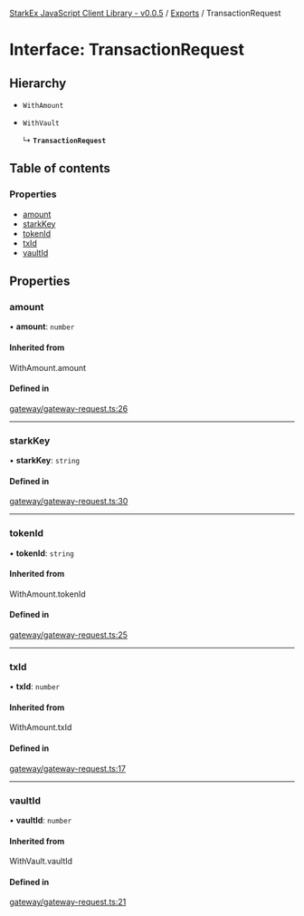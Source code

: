 [StarkEx JavaScript Client Library - v0.0.5](../README.md) / [Exports](../modules.md) / TransactionRequest

# Interface: TransactionRequest

## Hierarchy

- `WithAmount`

- `WithVault`

  ↳ **`TransactionRequest`**

## Table of contents

### Properties

- [amount](TransactionRequest.md#amount)
- [starkKey](TransactionRequest.md#starkkey)
- [tokenId](TransactionRequest.md#tokenid)
- [txId](TransactionRequest.md#txid)
- [vaultId](TransactionRequest.md#vaultid)

## Properties

### amount

• **amount**: `number`

#### Inherited from

WithAmount.amount

#### Defined in

[gateway/gateway-request.ts:26](https://github.com/starkware-libs/starkex-js/blob/6a1530f/src/lib/gateway/gateway-request.ts#L26)

---

### starkKey

• **starkKey**: `string`

#### Defined in

[gateway/gateway-request.ts:30](https://github.com/starkware-libs/starkex-js/blob/6a1530f/src/lib/gateway/gateway-request.ts#L30)

---

### tokenId

• **tokenId**: `string`

#### Inherited from

WithAmount.tokenId

#### Defined in

[gateway/gateway-request.ts:25](https://github.com/starkware-libs/starkex-js/blob/6a1530f/src/lib/gateway/gateway-request.ts#L25)

---

### txId

• **txId**: `number`

#### Inherited from

WithAmount.txId

#### Defined in

[gateway/gateway-request.ts:17](https://github.com/starkware-libs/starkex-js/blob/6a1530f/src/lib/gateway/gateway-request.ts#L17)

---

### vaultId

• **vaultId**: `number`

#### Inherited from

WithVault.vaultId

#### Defined in

[gateway/gateway-request.ts:21](https://github.com/starkware-libs/starkex-js/blob/6a1530f/src/lib/gateway/gateway-request.ts#L21)
